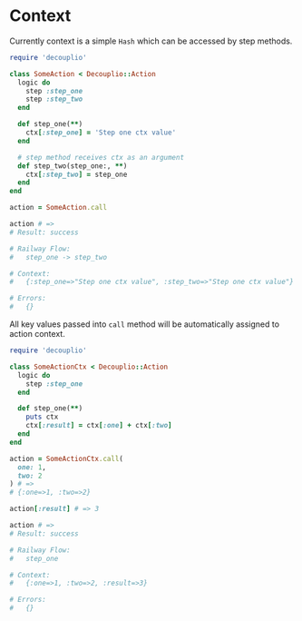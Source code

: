 <script src="https://cdnjs.cloudflare.com/ajax/libs/mermaid/8.0.0/mermaid.min.js"></script>

# Context

Currently context is a simple `Hash` which can be accessed by step methods.

```ruby
require 'decouplio'

class SomeAction < Decouplio::Action
  logic do
    step :step_one
    step :step_two
  end

  def step_one(**)
    ctx[:step_one] = 'Step one ctx value'
  end

  # step method receives ctx as an argument
  def step_two(step_one:, **)
    ctx[:step_two] = step_one
  end
end

action = SomeAction.call

action # =>
# Result: success

# Railway Flow:
#   step_one -> step_two

# Context:
#   {:step_one=>"Step one ctx value", :step_two=>"Step one ctx value"}

# Errors:
#   {}
```

All key values passed into `call` method will be automatically assigned to action context.

```ruby
require 'decouplio'

class SomeActionCtx < Decouplio::Action
  logic do
    step :step_one
  end

  def step_one(**)
    puts ctx
    ctx[:result] = ctx[:one] + ctx[:two]
  end
end

action = SomeActionCtx.call(
  one: 1,
  two: 2
) # =>
# {:one=>1, :two=>2}

action[:result] # => 3

action # =>
# Result: success

# Railway Flow:
#   step_one

# Context:
#   {:one=>1, :two=>2, :result=>3}

# Errors:
#   {}
```
